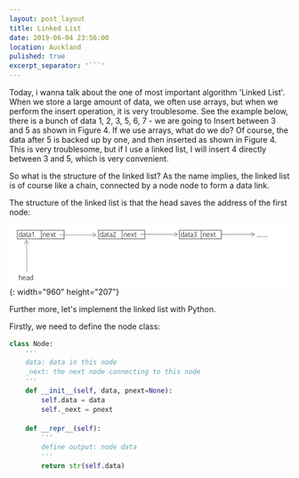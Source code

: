 ```yaml
---
layout: post_layout
title: Linked List
date: 2019-06-04 23:56:00
location: Auckland
pulished: true
excerpt_separator: '```'
---
```


Today, i wanna talk about the one of most important algorithm 'Linked List'. When we store a large amount of data, we often use arrays, but when we perform the insert operation, it is very troublesome. See the example below, there is a bunch of data 1, 2, 3, 5, 6, 7 - we are going to Insert between 3 and 5 as shown in Figure 4. If we use arrays, what do we do? Of course, the data after 5 is backed up by one, and then inserted as shown in Figure 4. This is very troublesome, but if I use a linked list, I will insert 4 directly between 3 and 5, which is very convenient.

So what is the structure of the linked list? As the name implies, the linked list is of course like a chain, connected by a node node to form a data link.

The structure of the linked list is that the head saves the address of the first node:

![](/assets/img/linked_list_img.png){: width="960" height="207"}

Further more, let's implement the linked list with Python.

Firstly, we need to define the node class:

```python
class Node:
    '''
    data: data in this node
    _next: the next node connecting to this node
    '''
    def __init__(self, data, pnext=None):
        self.data = data
        self._next = pnext

    def __repr__(self):
        '''
        define output: node data
        '''
        return str(self.data)
```
